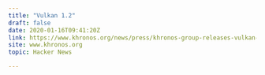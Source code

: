 ```yaml
---
title: "Vulkan 1.2"
draft: false
date: 2020-01-16T09:41:20Z
link: https://www.khronos.org/news/press/khronos-group-releases-vulkan-1.2?utm_medium=RSS&utm_source=hune
site: www.khronos.org
topic: Hacker News  

---
```

